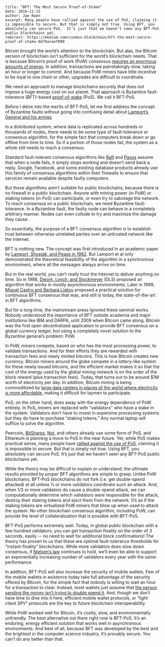 ~~~
title: "BFT: The Most Secure Proof-of-Stake"
date: 2016-11-15
author: Jae Kwon
excerpt: Many people have rallied against the use of PoS, claiming it is impossible to secure. But that is simply not true. Using BFT, you absolutely can secure PoS.  It’s just that we haven’t seen any BFT-PoS public blockchains yet.
redirect: https://medium.com/cosmos-blockchain/bft-the-most-secure-proof-of-stake-9d79aceef099
~~~

Bitcoin brought the world’s attention to the blockchain. But alas, the Bitcoin
version of blockchain isn’t sufficient for the world’s blockchain needs. That
is because Bitcoin’s proof of work (PoW) consensus [requires an enormous amounts
of energy](http://motherboard.vice.com/read/bitcoin-could-consume-as-much-electricity-as-denmark-by-2020). In addition, transactions are painstakingly slow, taking an hour or
longer to commit. And because PoW miners have little incentive to be loyal to
one chain or other, upgrades are difficult to coordinate.
 
We need an approach to manage blockchains securely that does not impose a huge
energy cost on our planet. That approach is Byzantine fault-tolerance
(BFT)-based [proof-of-stake](https://bitcointalk.org/index.php?topic=27787.0) (PoS).  We call it BFT-PoS.
 
Before I delve into the merits of BFT-PoS, let me first address the concept of
Byzantine faults without going into confusing detail about [Lamport’s General
and his armies](http://pages.cs.wisc.edu/~sschang/OS-Qual/reliability/byzantine.htm). 

In a distributed system, where data is replicated across hundreds or thousands
of nodes, there needs to be some type of fault-tolerance or consensus
algorithm, for the simple fact that computers break down or go offline from
time to time. So if a portion of those nodes fail, the system as a whole still
needs to reach a consensus.
 
Standard fault-tolerant consensus algorithms like
[Raft](https://raft.github.io/raft.pdf) and
[Paxos](https://en.wikipedia.org/wiki/Paxos_(computer_science)) assume that
when a node fails, it simply stops working and doesn’t send back a reply.
Google, Facebook, and some existing database products already use this family
of consensus algorithms within their firewalls to ensure that services remain
available despite faulty computers.

But these algorithms aren’t suitable for public blockchains, because there is
no firewall in a public blockchain.  Anyone with mining power (in PoW) or
staking tokens (in PoS) can participate, or even try to sabotage the network.
To reach consensus on a public blockchain, we need Byzantine fault-tolerance.
In a Byzantine fault, the faulty node can behave in a completely arbitrary
manner. Nodes can even collude to try and maximize the damage they cause.
 
So essentially, the purpose of a BFT consensus algorithm is to establish trust
between otherwise unrelated parties over an untrusted network like the
Internet.
 
BFT is nothing new. The concept was first introduced in an academic paper by
[Lamport, Shostak, and Pease in
1982](http://research.microsoft.com/en-us/um/people/lamport/pubs/byz.pdf). But
Lamport et al only demonstrated the theoretical feasibility of the algorithm in
a synchronous environment, where all the messages always arrive on time.  
 
But in the real world, you can’t really trust the Internet to deliver anything
on time. So in 1988, [Dwork, Lynch, and Stockmeyer](http://groups.csail.mit.edu/tds/papers/Lynch/jacm88.pdf) (DLS) proposed an algorithm
that works in mostly asynchronous environments.  Later in 1999, [Miguel Castro
and Barbara Liskov](http://pmg.csail.mit.edu/papers/osdi99.pdf) proposed a practical solution for continuous BFT consensus
that was, and still is today, the state-of-the-art in BFT algorithms.
 
But for a long time, the mainstream press ignored these seminal works. Nobody
understood the importance of BFT outside academia and major institutions like
IBM and DARPA, until 2009 when Bitcoin came along. Bitcoin was the first open
decentralized application to provide BFT consensus on a global currency ledger,
but using a completely novel solution to the Byzantine general’s problem: PoW.  
 
In PoW, miners compete, based on who has the most processing power, to validate
transactions. And for their efforts they are rewarded with transaction fees and
newly minted bitcoins. This is how Bitcoin creates new currency.  Bitcoin
miners around the globe compete in a lottery-like system for these newly issued
bitcoins, and the efficient market makes it so that the cost of the energy used
by the global mining network is on the order of the block reward (plus
transaction fees).  Today, that turns out to be around $1M worth of electricity
per day.  In addition, Bitcoin mining is being commoditized by [large data
centers in places of the world where electricity is more affordable](https://bitcointalk.org/index.php?topic=1072474.0), making it
difficult for laymen to participate.
 
PoS, on the other hand, does away with the energy dependence of PoW entirely.
In PoS, miners are replaced with “validators” who have a stake in the system.
Validators don’t have to invest in expensive processing systems but they do
have to purchase “staking tokens.” Any normal laptop will suffice to solve the
algorithm.  
 
Peercoin, [BitShares](https://bitshares.org/),
[Nxt](https://en.wikipedia.org/wiki/Nxt), and others already use some form of
PoS, and Ethereum is planning a move to PoS in the near future. Yet, while PoS
makes practical sense, many people have [rallied against the use of
PoS](https://download.wpsoftware.net/bitcoin/pos.pdf), claiming it is
impossible to secure. But that is simply not true. Using BFT, you absolutely
can secure PoS.  It’s just that we haven’t seen any BFT-PoS public blockchains
yet.

While the theory may be difficult to explain or understand, the ultimate
results provided by proper BFT algorithms are simple to grasp.  Unlike PoW
blockchains, BFT-PoS blockchains do not fork (i.e. get double-spend attacked)
at all unless ⅓ or more validators coordinate such an attack.  And, when 1/3 or
more validators do cause a double-spend attack, we can computationally
determine which validators were responsible for the attack, destroy their
staking tokens and eject them from the network.  It’s as if the staking tokens
are virtualized PoW miners that blow up when used to attack the system.  No
other blockchain consensus algorithm, including PoW, can provide the level of
collateralization that is possible with BFT-PoS.

BFT-PoS performs extremely well. Today, in global public blockchain with a few
hundred validators, you can get transaction finality on the  order of 3
seconds, easily -- no need to wait for additional block confirmations! The
theory has proven to us that these are optimal fault-tolerance thresholds for
“instant-finality” blockchains.  While more validators does slow down
consensus, if [Nielsen’s
law](https://www.nngroup.com/articles/law-of-bandwidth/) continues to hold,
we’ll even be able to support an exponentially increasing number of validators
every year with the same performance.

In addition, BFT-PoS will also increase the security of mobile wallets. Few of
the mobile wallets in existence today take full advantage of the security
offered by Bitcoin, for the simple fact that nobody is willing to wait an hour
for a transaction to clear. Instead, most wallets just assume that [the person
sending the money isn’t trying to double spend
it](https://www.coingecko.com/buzz/peter-todd-explains-the-problems-with-unconfirmed-bitcoin-transactions).
And, though we don’t have time to dive into it here, efficient mobile wallet
protocols, or “light client SPV” protocols are the key to future blockchain
interoperability.

While PoW worked well for Bitcoin, it’s costly, slow, and environmentally
unfriendly. The best alternative out there right now is BFT-PoS. It’s an
enduring, energy efficient solution that works well in asynchronous
environments. And best of all, because BFT was developed by the best and the
brightest in the computer science industry, it’s provably secure. You can’t do
any better than that.
